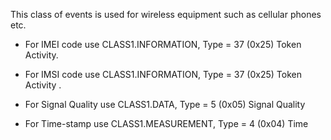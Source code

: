 This class of events is used for wireless equipment such as cellular phones etc.


*  For IMEI code use CLASS1.INFORMATION, Type = 37 (0x25) Token Activity. 

*  For IMSI code use CLASS1.INFORMATION, Type = 37 (0x25) Token Activity . 

*  For Signal Quality use CLASS1.DATA, Type = 5 (0x05) Signal Quality 

*  For Time-stamp use CLASS1.MEASUREMENT, Type = 4 (0x04) Time
